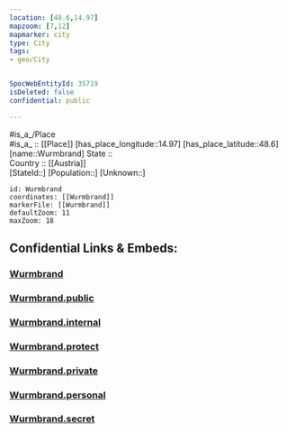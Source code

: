 ```yaml
---
location: [48.6,14.97] 
mapzoom: [7,12] 
mapmarker: city 
type: City
tags:
- geo/City


SpocWebEntityId: 35719
isDeleted: false
confidential: public

---
```

#is_a_/Place  
#is_a_ :: [[Place]] 
[has_place_longitude::14.97] 
[has_place_latitude::48.6] 
[name::Wurmbrand] 
State ::  
Country :: [[Austria]]  
[StateId::] 
[Population::] 
[Unknown::] 


```leaflet
id: Wurmbrand
coordinates: [[Wurmbrand]] 
markerFile: [[Wurmbrand]] 
defaultZoom: 11 
maxZoom: 18
```


## Confidential Links & Embeds: 

### [Wurmbrand](/_Standards/Earth/Continent/Europe/Europe~Central/Austria/Austrias_States/Niederösterreich/City/Wurmbrand.md) 

### [Wurmbrand.public](/_public/Earth/Continent/Europe/Europe~Central/Austria/Austrias_States/Niederösterreich/City/Wurmbrand.public.md) 

### [Wurmbrand.internal](/_internal/Earth/Continent/Europe/Europe~Central/Austria/Austrias_States/Niederösterreich/City/Wurmbrand.internal.md) 

### [Wurmbrand.protect](/_protect/Earth/Continent/Europe/Europe~Central/Austria/Austrias_States/Niederösterreich/City/Wurmbrand.protect.md) 

### [Wurmbrand.private](/_private/Earth/Continent/Europe/Europe~Central/Austria/Austrias_States/Niederösterreich/City/Wurmbrand.private.md) 

### [Wurmbrand.personal](/_personal/Earth/Continent/Europe/Europe~Central/Austria/Austrias_States/Niederösterreich/City/Wurmbrand.personal.md) 

### [Wurmbrand.secret](/_secret/Earth/Continent/Europe/Europe~Central/Austria/Austrias_States/Niederösterreich/City/Wurmbrand.secret.md)

